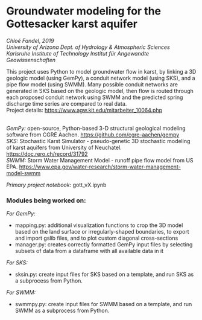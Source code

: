 # Groundwater modeling for the Gottesacker karst aquifer
*Chloé Fandel, 2019*
<br>*University of Arizona Dept. of Hydrology & Atmospheric Sciences*
<br>*Karlsruhe Institute of Technology Institut für Angewandte Geowissenschaften*

This project uses Python to model groundwater flow in karst, by linking a 3D geologic model (using GemPy), a conduit network model (using SKS), and a pipe flow model (using SWMM).
Many possible conduit networks are generated in SKS based on the geologic model, then flow is routed through each proposed conduit network using SWMM and the predicted spring discharge time series are compared to real data. 
<br>Project details: https://www.agw.kit.edu/mitarbeiter_10064.php

<br>*GemPy:* open-source, Python-based 3-D structural geological modeling software from CGRE Aachen. https://github.com/cgre-aachen/gempy
<br>*SKS:* Stochastic Karst Simulator - pseudo-genetic 3D stochastic modeling of karst aquifers from University of Neuchatel. https://doc.rero.ch/record/31792
<br>*SWMM:* Storm Water Management Model - runoff pipe flow model from US EPA. https://www.epa.gov/water-research/storm-water-management-model-swmm

*Primary project notebook:* gott_vX.ipynb

### Modules being worked on:

*For GemPy:*
- mapping.py: additional visualization functions to crop the 3D model based on the land surface or irregularly-shaped boundaries, to export and import gslib files, and to plot custom diagonal cross-sections
- manager.py: creates correctly formatted GemPy input files by selecting subsets of data from a dataframe with all available data in it

*For SKS:*
- sksin.py: create input files for SKS based on a template, and run SKS as a subprocess from Python. 

*For SWMM:*
- swmmpy.py: create input files for SWMM based on a template, and run SWMM as a subprocess from Python. 


 
